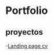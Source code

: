 # Portfolio
## proyectos


-[Landing page cv](https://LemosFran.github.io/coffee-shop-landing/portfolio-coffee-shop-files)

